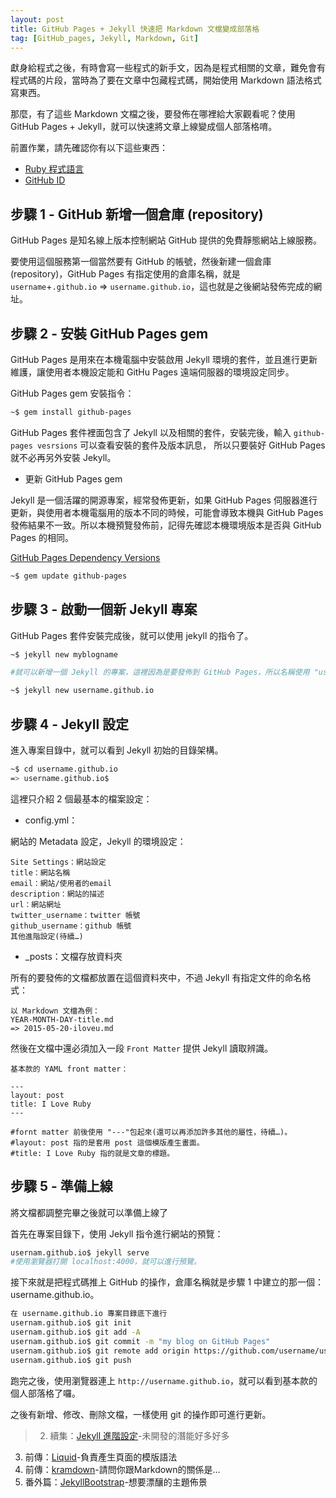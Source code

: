 ```yaml
---
layout: post
title: GitHub Pages + Jekyll 快速把 Markdown 文檔變成部落格
tag: [GitHub_pages, Jekyll, Markdown, Git]
---
```


獻身給程式之後，有時會寫一些程式的新手文，因為是程式相關的文章，難免會有程式碼的片段，當時為了要在文章中包藏程式碼，開始使用 Markdown 語法格式寫東西。

那麼，有了這些 Markdown 文檔之後，要發佈在哪裡給大家觀看呢？使用 GitHub Pages + Jekyll，就可以快速將文章上線變成個人部落格唷。

前置作業，請先確認你有以下這些東西：

- [Ruby 程式語言](https://www.ruby-lang.org/en/)
- [GitHub ID](https://github.com/)

## 步驟 1 - GitHub 新增一個倉庫 (repository)

GitHub Pages 是知名線上版本控制網站 GitHub 提供的免費靜態網站上線服務。

要使用這個服務第一個當然要有 GitHub 的帳號，然後新建一個倉庫 (repository)，GitHub Pages 有指定使用的倉庫名稱，就是 `username`+`.github.io` => `username.github.io`，這也就是之後網站發佈完成的網址。

## 步驟 2 - 安裝 GitHub Pages gem

GitHub Pages 是用來在本機電腦中安裝啟用 Jekyll 環境的套件，並且進行更新維護，讓使用者本機設定能和 GitHu Pages 遠端伺服器的環境設定同步。

GitHub Pages gem 安裝指令：

```bash
~$ gem install github-pages
```

GitHub Pages 套件裡面包含了 Jekyll 以及相關的套件，安裝完後，輸入 `github-pages vesrsions` 可以查看安裝的套件及版本訊息， 所以只要裝好 GitHub Pages 就不必再另外安裝 Jekyll。

- 更新 GitHub Pages gem

Jekyll 是一個活躍的開源專案，經常發佈更新，如果 GitHub Pages 伺服器進行更新，與使用者本機電腦用的版本不同的時候，可能會導致本機與 GitHub Pages 發佈結果不一致。所以本機預覽發佈前，記得先確認本機環境版本是否與 GitHub Pages 的相同。

[GitHub Pages Dependency Versions](https://pages.github.com/versions/)

```bash
~$ gem update github-pages
```

## 步驟 3 - 啟動一個新 Jekyll 專案

GitHub Pages 套件安裝完成後，就可以使用 jekyll 的指令了。

```bash
~$ jekyll new myblogname

#就可以新增一個 Jekyll 的專案，這裡因為是要發佈到 GitHub Pages，所以名稱使用 "username.github.io"

~$ jekyll new username.github.io
```

## 步驟 4 - Jekyll 設定

進入專案目錄中，就可以看到 Jekyll 初始的目錄架構。

```bash
~$ cd username.github.io
=> username.github.io$
```

這裡只介紹 2 個最基本的檔案設定：

 - config.yml：

網站的 Metadata 設定，Jekyll 的環境設定：

```
Site Settings：網站設定
title：網站名稱
email：網站/使用者的email
description：網站的描述
url：網站網址
twitter_username：twitter 帳號
github_username：github 帳號
其他進階設定(待續…)
```

- _posts：文檔存放資料夾

所有的要發佈的文檔都放置在這個資料夾中，不過 Jekyll 有指定文件的命名格式：

```
以 Markdown 文檔為例：
YEAR-MONTH-DAY-title.md
=> 2015-05-20-iloveu.md
```

然後在文檔中還必須加入一段 `Front Matter` 提供 Jekyll 讀取辨識。

```
基本款的 YAML front matter：

---
layout: post
title: I Love Ruby
---

#fornt matter 前後使用 "---"包起來(還可以再添加許多其他的屬性，待續…)。
#layout: post 指的是套用 post 這個模版產生畫面。
#title: I Love Ruby 指的就是文章的標題。
```

## 步驟 5 - 準備上線

將文檔都調整完畢之後就可以準備上線了

首先在專案目錄下，使用 Jekyll 指令進行網站的預覽：

```bash
usernam.github.io$ jekyll serve
#使用瀏覽器打開 localhost:4000，就可以進行預覽。
```

接下來就是把程式碼推上 GitHub 的操作，倉庫名稱就是步驟 1 中建立的那一個：username.github.io。

```bash
在 username.github.io 專案目錄底下進行
usernam.github.io$ git init
usernam.github.io$ git add -A
usernam.github.io$ git commit -m "my blog on GitHub Pages"
usernam.github.io$ git remote add origin https://github.com/username/username.github.io
usernam.github.io$ git push
```

跑完之後，使用瀏覽器連上 `http://username.github.io`，就可以看到基本款的個人部落格了囉。

之後有新增、修改、刪除文檔，一樣使用 git 的操作即可進行更新。

>2. 續集：[Jekyll 進階設定](http://jekyllrb.com/)-未開發的潛能好多好多
3. 前傳：[Liquid](https://github.com/Shopify/liquid/wiki)-負責產生頁面的模版語法
4. 前傳：[kramdown](http://kramdown.gettalong.org/index.html)-請問你跟Markdown的關係是…
4. 番外篇：[JekyllBootstrap](http://jekyllbootstrap.com/)-想要漂釀的主題佈景
